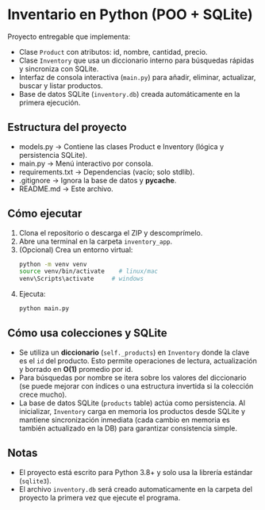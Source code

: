 # Inventario en Python (POO + SQLite)

Proyecto entregable que implementa:
- Clase `Product` con atributos: id, nombre, cantidad, precio.
- Clase `Inventory` que usa un diccionario interno para búsquedas rápidas y sincroniza con SQLite.
- Interfaz de consola interactiva (`main.py`) para añadir, eliminar, actualizar, buscar y listar productos.
- Base de datos SQLite (`inventory.db`) creada automáticamente en la primera ejecución.

## Estructura del proyecto
- models.py         -> Contiene las clases Product e Inventory (lógica y persistencia SQLite).
- main.py           -> Menú interactivo por consola.
- requirements.txt  -> Dependencias (vacío; solo stdlib).
- .gitignore        -> Ignora la base de datos y __pycache__.
- README.md         -> Este archivo.

## Cómo ejecutar
1. Clona el repositorio o descarga el ZIP y descomprímelo.
2. Abre una terminal en la carpeta `inventory_app`.
3. (Opcional) Crea un entorno virtual:
   ```bash
   python -m venv venv
   source venv/bin/activate    # linux/mac
   venv\Scripts\activate     # windows
   ```
4. Ejecuta:
   ```bash
   python main.py
   ```

## Cómo usa colecciones y SQLite
- Se utiliza un **diccionario** (`self._products`) en `Inventory` donde la clave es el `id` del producto. Esto permite operaciones de lectura, actualización y borrado en **O(1)** promedio por id.
- Para búsquedas por nombre se itera sobre los valores del diccionario (se puede mejorar con índices o una estructura invertida si la colección crece mucho).
- La base de datos SQLite (`products` table) actúa como persistencia. Al inicializar, `Inventory` carga en memoria los productos desde SQLite y mantiene sincronización inmediata (cada cambio en memoria es también actualizado en la DB) para garantizar consistencia simple.

## Notas
- El proyecto está escrito para Python 3.8+ y solo usa la librería estándar (`sqlite3`).
- El archivo `inventory.db` será creado automaticamente en la carpeta del proyecto la primera vez que ejecute el programa.
